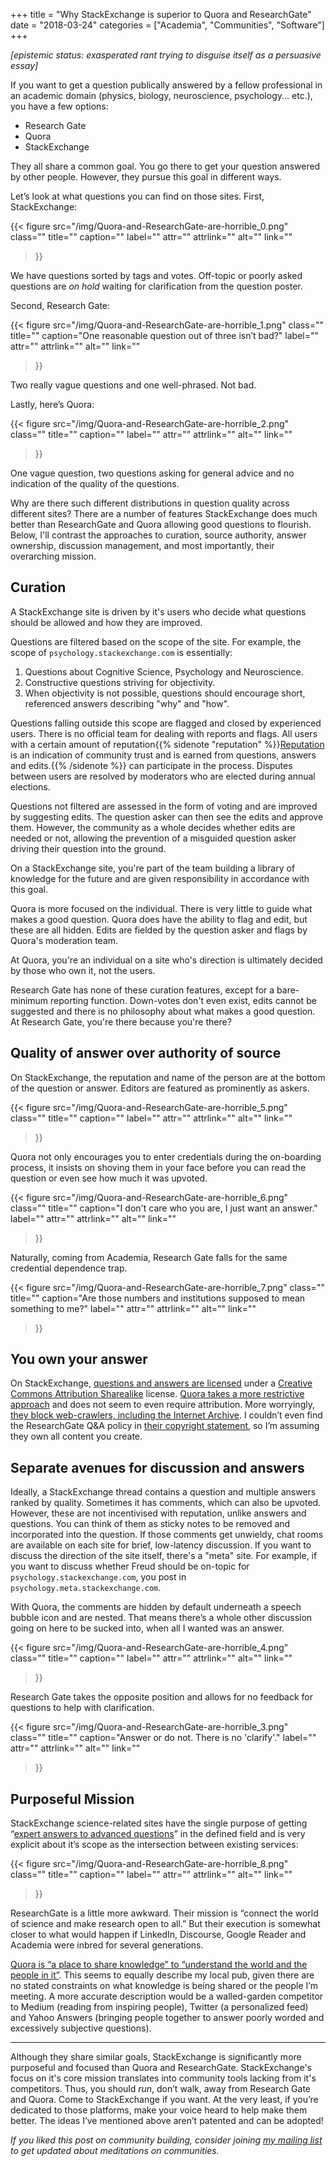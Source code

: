 +++
title = "Why StackExchange is superior to Quora and ResearchGate"
date = "2018-03-24"
categories = ["Academia", "Communities", "Software"]
+++

*\[epistemic status: exasperated rant trying to disguise itself as a persuasive essay\]*

If you want to get a question publically answered by a fellow professional in an academic domain (physics, biology, neuroscience, psychology... etc.), you have a few options:

- Research Gate
- Quora
- StackExchange


They all share a common goal. You go there to get your question answered by other people. However, they pursue this goal in different ways.

Let’s look at what questions you can find on those sites. First, StackExchange:

{{< figure
  src="/img/Quora-and-ResearchGate-are-horrible_0.png"
  class=""
  title=""
  caption=""
  label=""
  attr=""
  attrlink=""
  alt=""
  link=""
 >}}

We have questions sorted by tags and votes. Off-topic or poorly asked questions are *on hold* waiting for clarification from the question poster.

Second, Research Gate:

{{< figure
  src="/img/Quora-and-ResearchGate-are-horrible_1.png"
  class=""
  title=""
  caption="One reasonable question out of three isn’t bad?"
  label=""
  attr=""
  attrlink=""
  alt=""
  link=""
 >}}

Two really vague questions and one well-phrased. Not bad.

Lastly, here’s Quora:

{{< figure
  src="/img/Quora-and-ResearchGate-are-horrible_2.png"
  class=""
  title=""
  caption=""
  label=""
  attr=""
  attrlink=""
  alt=""
  link=""
 >}}

One vague question, two questions asking for general advice and no indication of the quality of the questions.

Why are there such different distributions in question quality across different sites? There are a number of features StackExchange does much better than ResearchGate and Quora allowing good questions to flourish. Below, I'll contrast the approaches to curation, source authority, answer ownership, discussion management, and most importantly, their overarching mission.


## Curation

A StackExchange site is driven by it's users who decide what questions should be allowed and how they are improved.

Questions are filtered based on the scope of the site. For example, the scope of `psychology.stackexchange.com` is essentially:

1. Questions about Cognitive Science, Psychology and Neuroscience.
2. Constructive questions striving for objectivity.
3. When objectivity is not possible, questions should encourage short, referenced answers describing "why" and "how".

Questions falling outside this scope are flagged and closed by experienced users. There is no official team for dealing with reports and flags. All users with a certain amount of reputation{{% sidenote "reputation" %}}[Reputation](https://psychology.stackexchange.com/help/whats-reputation) is an indication of community trust and is earned from questions, answers and edits.{{% /sidenote %}} can participate in the process. Disputes between users are resolved by moderators who are elected during annual elections.

Questions not filtered are assessed in the form of voting and are improved by suggesting edits. The question asker can then see the edits and approve them. However, the community as a whole decides whether edits are needed or not, allowing the prevention of a misguided question asker driving their question into the ground.

On a StackExchange site, you're part of the team building a library of knowledge for the future and are given responsibility in accordance with this goal.

Quora is more focused on the individual. There is very little to guide what makes a good question. Quora does have the ability to flag and edit, but these are all hidden. Edits are fielded by the question asker and flags by Quora's moderation team.

At Quora, you're an individual on a site who's direction is ultimately decided by those who own it, not the users.

Research Gate has none of these curation features, except for a bare-minimum reporting function. Down-votes don't even exist, edits cannot be suggested and there is no philosophy about what makes a good question. At Research Gate, you're there because you're there?


## Quality of answer over authority of source

On StackExchange, the reputation and name of the person are at the bottom of the question or answer. Editors are featured as prominently as askers.

{{< figure
  src="/img/Quora-and-ResearchGate-are-horrible_5.png"
  class=""
  title=""
  caption=""
  label=""
  attr=""
  attrlink=""
  alt=""
  link=""
 >}}

Quora not only encourages you to enter credentials during the on-boarding process, it insists on shoving them in your face before you can read the question or even see how much it was upvoted.

{{< figure
  src="/img/Quora-and-ResearchGate-are-horrible_6.png"
  class=""
  title=""
  caption="I don't care who you are, I just want an answer."
  label=""
  attr=""
  attrlink=""
  alt=""
  link=""
 >}}

Naturally, coming from Academia, Research Gate falls for the same credential dependence trap.

{{< figure
  src="/img/Quora-and-ResearchGate-are-horrible_7.png"
  class=""
  title=""
  caption="Are those numbers and institutions supposed to mean something to me?"
  label=""
  attr=""
  attrlink=""
  alt=""
  link=""
 >}}


## You own your answer

On StackExchange, [questions and answers are licensed](https://stackexchange.com/legal) under a [Creative Commons Attribution Sharealike](https://creativecommons.org/licenses/by-sa/3.0/) license. [Quora takes a more restrictive approach](https://www.quora.com/about/tos) and does not seem to even require attribution. More worryingly, [they block web-crawlers, including the Internet Archive](https://konklone.com/post/quora-keeps-the-worlds-knowledge-for-itself). I couldn’t even find the ResearchGate Q&A policy in [their copyright statement](https://www.researchgate.net/application.IntellectualPropertyPolicy.html), so I’m assuming they own all content you create.


## Separate avenues for discussion and answers

Ideally, a StackExchange thread contains a question and multiple answers ranked by quality. Sometimes it has comments, which can also be upvoted. However, these are not incentivised with reputation, unlike answers and questions. You can think of them as sticky notes to be removed and incorporated into the question. If those comments get unwieldy, chat rooms are available on each site for brief, low-latency discussion. If you want to discuss the direction of the site itself, there's a "meta" site. For example, if you want to discuss whether Freud should be on-topic for `psychology.stackexchange.com`, you post in `psychology.meta.stackexchange.com`.

With Quora, the comments are hidden by default underneath a speech bubble icon and are nested. That means there’s a whole other discussion going on here to be sucked into, when all I wanted was an answer.

{{< figure
  src="/img/Quora-and-ResearchGate-are-horrible_4.png"
  class=""
  title=""
  caption=""
  label=""
  attr=""
  attrlink=""
  alt=""
  link=""
 >}}

Research Gate takes the opposite position and allows for no feedback for questions to help with clarification.

{{< figure
  src="/img/Quora-and-ResearchGate-are-horrible_3.png"
  class=""
  title=""
  caption="Answer or do not. There is no 'clarify'."
  label=""
  attr=""
  attrlink=""
  alt=""
  link=""
 >}}

## Purposeful Mission

StackExchange science-related sites have the single purpose of getting “[expert answers to advanced questions](https://psychology.stackexchange.com/tour)” in the defined field and is very explicit about it’s scope as the intersection between existing services:

{{< figure
  src="/img/Quora-and-ResearchGate-are-horrible_8.png"
  class=""
  title=""
  caption=""
  label=""
  attr=""
  attrlink=""
  alt=""
  link=""
 >}}

ResearchGate is a little more awkward. Their mission is “connect the world of science and make research open to all.” But their execution is somewhat closer to what would happen if LinkedIn, Discourse, Google Reader and Academia were inbred for several generations.

[Quora is “a place to share knowledge” to “understand the world and the people in it”](https://www.quora.com/about). This seems to equally describe my local pub, given there are no stated constraints on what knowledge is being shared or the people I’m meeting. A more accurate description would be a walled-garden competitor to Medium (reading from inspiring people), Twitter (a personalized feed) and Yahoo Answers (bringing people together to answer poorly worded and excessively subjective questions).

---

Although they share similar goals, StackExchange is significantly more purposeful and focused than Quora and ResearchGate. StackExchange's focus on it's core mission translates into community tools lacking from it's competitors. Thus, you should *run*, don’t walk, away from Research Gate and Quora. Come to StackExchange if you want. At the very least, if you’re dedicated to those platforms, make your voice heard to help make them better. The ideas I’ve mentioned above aren’t patented and can be adopted!

*If you liked this post on community building, consider joining [my mailing list](http://eepurl.com/cOiPPD) to get updated about meditations on communities.*
